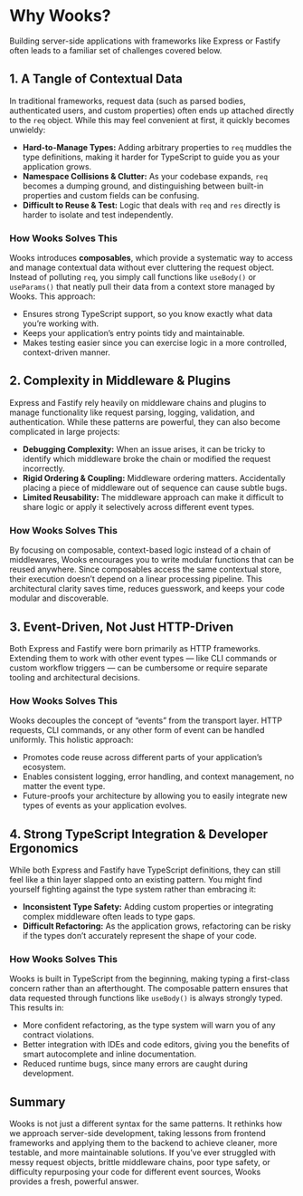 # Why Wooks?

Building server-side applications with frameworks like Express or Fastify often leads to a familiar set of challenges covered below.

## 1. A Tangle of Contextual Data
In traditional frameworks, request data (such as parsed bodies, authenticated users, and custom properties) often ends up attached directly to the `req` object. While this may feel convenient at first, it quickly becomes unwieldy:

- **Hard-to-Manage Types:** Adding arbitrary properties to `req` muddles the type definitions, making it harder for TypeScript to guide you as your application grows.
- **Namespace Collisions & Clutter:** As your codebase expands, `req` becomes a dumping ground, and distinguishing between built-in properties and custom fields can be confusing.
- **Difficult to Reuse & Test:** Logic that deals with `req` and `res` directly is harder to isolate and test independently.

### How Wooks Solves This 
Wooks introduces **composables**, which provide a systematic way to access and manage contextual data without ever cluttering the request object. Instead of polluting `req`, you simply call functions like `useBody()` or `useParams()` that neatly pull their data from a context store managed by Wooks. This approach:

- Ensures strong TypeScript support, so you know exactly what data you’re working with.
- Keeps your application’s entry points tidy and maintainable.
- Makes testing easier since you can exercise logic in a more controlled, context-driven manner.

## 2. Complexity in Middleware & Plugins  
Express and Fastify rely heavily on middleware chains and plugins to manage functionality like request parsing, logging, validation, and authentication. While these patterns are powerful, they can also become complicated in large projects:

- **Debugging Complexity:** When an issue arises, it can be tricky to identify which middleware broke the chain or modified the request incorrectly.
- **Rigid Ordering & Coupling:** Middleware ordering matters. Accidentally placing a piece of middleware out of sequence can cause subtle bugs.
- **Limited Reusability:** The middleware approach can make it difficult to share logic or apply it selectively across different event types.

### How Wooks Solves This 
By focusing on composable, context-based logic instead of a chain of middlewares, Wooks encourages you to write modular functions that can be reused anywhere. Since composables access the same contextual store, their execution doesn’t depend on a linear processing pipeline. This architectural clarity saves time, reduces guesswork, and keeps your code modular and discoverable.

## 3. Event-Driven, Not Just HTTP-Driven
Both Express and Fastify were born primarily as HTTP frameworks. Extending them to work with other event types — like CLI commands or custom workflow triggers — can be cumbersome or require separate tooling and architectural decisions.

### How Wooks Solves This
Wooks decouples the concept of “events” from the transport layer. HTTP requests, CLI commands, or any other form of event can be handled uniformly. This holistic approach:

- Promotes code reuse across different parts of your application’s ecosystem.
- Enables consistent logging, error handling, and context management, no matter the event type.
- Future-proofs your architecture by allowing you to easily integrate new types of events as your application evolves.

## 4. Strong TypeScript Integration & Developer Ergonomics 
While both Express and Fastify have TypeScript definitions, they can still feel like a thin layer slapped onto an existing pattern. You might find yourself fighting against the type system rather than embracing it:

- **Inconsistent Type Safety:** Adding custom properties or integrating complex middleware often leads to type gaps.
- **Difficult Refactoring:** As the application grows, refactoring can be risky if the types don’t accurately represent the shape of your code.

### How Wooks Solves This  
Wooks is built in TypeScript from the beginning, making typing a first-class concern rather than an afterthought. The composable pattern ensures that data requested through functions like `useBody()` is always strongly typed. This results in:

- More confident refactoring, as the type system will warn you of any contract violations.
- Better integration with IDEs and code editors, giving you the benefits of smart autocomplete and inline documentation.
- Reduced runtime bugs, since many errors are caught during development.

## Summary
Wooks is not just a different syntax for the same patterns. It rethinks how we approach server-side development, taking lessons from frontend frameworks and applying them to the backend to achieve cleaner, more testable, and more maintainable solutions. If you’ve ever struggled with messy request objects, brittle middleware chains, poor type safety, or difficulty repurposing your code for different event sources, Wooks provides a fresh, powerful answer.
